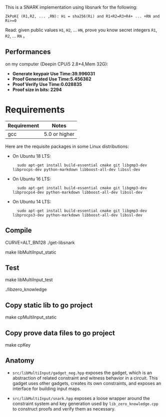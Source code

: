 
This is a SNARK implementation using libsnark for the following:

``ZkPoK{ (R1,R2, ... ,RN): Hi = sha256(Ri) and R1+R2=R3+R4+ ... +RN and Ri>=0``

Read: given public values `H1`, `H2`,  ... `HN`, prove you know secret integers `R1`, `R2`,  ... `RN` 。

## Performances

on my computer (Deepin CPUi5 2.8*4,Mem 32G):

* **Generate keypair Use Time:39.996031**
* **Proof Generated Use Time:5.456362**
* **Proof Verify Use Time:0.028835**
* **Proof size in bits: 2294**

# Requirements

| Requirement | Notes           |
| ----------- | --------------- |
| gcc          | 5.0 or higher |

Here are the requisite packages in some Linux distributions:

* On Ubuntu 18 LTS:

        sudo apt-get install build-essential cmake git libgmp3-dev libprocps-dev python-markdown libboost-all-dev libssl-dev

* On Ubuntu 16 LTS:

        sudo apt-get install build-essential cmake git libgmp3-dev libprocps4-dev python-markdown libboost-all-dev libssl-dev

* On Ubuntu 14 LTS:

        sudo apt-get install build-essential cmake git libgmp3-dev libprocps3-dev python-markdown libboost-all-dev libssl-dev

## Compile
CURVE=ALT_BN128 ./get-libsnark
								
make libMultiInput_static
## Test
make libMultiInput_test

./libzero_knowledge
## Copy static lib to go project 
make cpMultiInput_static
## Copy prove data files to go project 
make cpKey

## Anatomy

* `src/libMultiInput/gadget_neg.hpp` exposes the gadget, which is an abstraction of related constraint and witness behavior in a circuit. This gadget uses other gadgets, creates its own constraints, and exposes an interface for building input maps.

* `src/libMultiInput/snark.hpp` exposes a loose wrapper around the constraint system and key generation used by `lib_zero_knowledge.cpp` to construct proofs and verify them as necessary.
